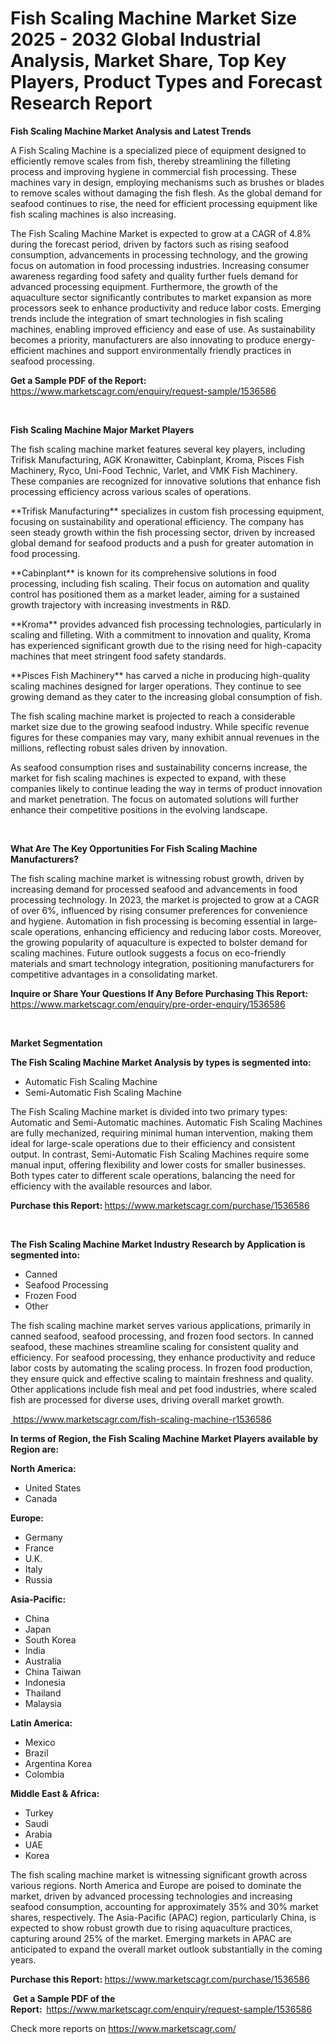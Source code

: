 <p><h1>Fish Scaling Machine Market Size 2025 - 2032 Global Industrial Analysis, Market Share, Top Key Players, Product Types and Forecast Research Report</h1></p><p><strong>Fish Scaling Machine Market Analysis and Latest Trends</strong></p>
<p><p>A Fish Scaling Machine is a specialized piece of equipment designed to efficiently remove scales from fish, thereby streamlining the filleting process and improving hygiene in commercial fish processing. These machines vary in design, employing mechanisms such as brushes or blades to remove scales without damaging the fish flesh. As the global demand for seafood continues to rise, the need for efficient processing equipment like fish scaling machines is also increasing.</p><p>The Fish Scaling Machine Market is expected to grow at a CAGR of 4.8% during the forecast period, driven by factors such as rising seafood consumption, advancements in processing technology, and the growing focus on automation in food processing industries. Increasing consumer awareness regarding food safety and quality further fuels demand for advanced processing equipment. Furthermore, the growth of the aquaculture sector significantly contributes to market expansion as more processors seek to enhance productivity and reduce labor costs. Emerging trends include the integration of smart technologies in fish scaling machines, enabling improved efficiency and ease of use. As sustainability becomes a priority, manufacturers are also innovating to produce energy-efficient machines and support environmentally friendly practices in seafood processing.</p></p>
<p><strong>Get a Sample PDF of the Report:&nbsp;</strong> <a href="https://www.marketscagr.com/enquiry/request-sample/1536586?utm_campaign=2487&utm_medium=2&utm_source=Github&utm_content=ia&utm_term=22022025&utm_id=fish-scaling-machine">https://www.marketscagr.com/enquiry/request-sample/1536586</a></p>
<p>&nbsp;</p>
<p><strong>Fish Scaling Machine Major Market Players</strong></p>
<p><p>The fish scaling machine market features several key players, including Trifisk Manufacturing, AGK Kronawitter, Cabinplant, Kroma, Pisces Fish Machinery, Ryco, Uni-Food Technic, Varlet, and VMK Fish Machinery. These companies are recognized for innovative solutions that enhance fish processing efficiency across various scales of operations.</p><p>**Trifisk Manufacturing** specializes in custom fish processing equipment, focusing on sustainability and operational efficiency. The company has seen steady growth within the fish processing sector, driven by increased global demand for seafood products and a push for greater automation in food processing.</p><p>**Cabinplant** is known for its comprehensive solutions in food processing, including fish scaling. Their focus on automation and quality control has positioned them as a market leader, aiming for a sustained growth trajectory with increasing investments in R&D.</p><p>**Kroma** provides advanced fish processing technologies, particularly in scaling and filleting. With a commitment to innovation and quality, Kroma has experienced significant growth due to the rising need for high-capacity machines that meet stringent food safety standards.</p><p>**Pisces Fish Machinery** has carved a niche in producing high-quality scaling machines designed for larger operations. They continue to see growing demand as they cater to the increasing global consumption of fish.</p><p>The fish scaling machine market is projected to reach a considerable market size due to the growing seafood industry. While specific revenue figures for these companies may vary, many exhibit annual revenues in the millions, reflecting robust sales driven by innovation.</p><p>As seafood consumption rises and sustainability concerns increase, the market for fish scaling machines is expected to expand, with these companies likely to continue leading the way in terms of product innovation and market penetration. The focus on automated solutions will further enhance their competitive positions in the evolving landscape.</p></p>
<p>&nbsp;</p>
<p><strong>What Are The Key Opportunities For Fish Scaling Machine Manufacturers?</strong></p>
<p><p>The fish scaling machine market is witnessing robust growth, driven by increasing demand for processed seafood and advancements in food processing technology. In 2023, the market is projected to grow at a CAGR of over 6%, influenced by rising consumer preferences for convenience and hygiene. Automation in fish processing is becoming essential in large-scale operations, enhancing efficiency and reducing labor costs. Moreover, the growing popularity of aquaculture is expected to bolster demand for scaling machines. Future outlook suggests a focus on eco-friendly materials and smart technology integration, positioning manufacturers for competitive advantages in a consolidating market.</p></p>
<p><strong>Inquire or Share Your Questions If Any Before Purchasing This Report:</strong> <a href="https://www.marketscagr.com/enquiry/pre-order-enquiry/1536586?utm_campaign=2487&utm_medium=2&utm_source=Github&utm_content=ia&utm_term=22022025&utm_id=fish-scaling-machine">https://www.marketscagr.com/enquiry/pre-order-enquiry/1536586</a></p>
<p>&nbsp;</p>
<p><strong>Market Segmentation</strong></p>
<p><strong>The Fish Scaling Machine Market Analysis by types is segmented into:</strong></p>
<p><ul><li>Automatic Fish Scaling Machine</li><li>Semi-Automatic Fish Scaling Machine</li></ul></p>
<p><p>The Fish Scaling Machine market is divided into two primary types: Automatic and Semi-Automatic machines. Automatic Fish Scaling Machines are fully mechanized, requiring minimal human intervention, making them ideal for large-scale operations due to their efficiency and consistent output. In contrast, Semi-Automatic Fish Scaling Machines require some manual input, offering flexibility and lower costs for smaller businesses. Both types cater to different scale operations, balancing the need for efficiency with the available resources and labor.</p></p>
<p><strong>Purchase this Report:&nbsp;</strong><a href="https://www.marketscagr.com/purchase/1536586?utm_campaign=2487&utm_medium=2&utm_source=Github&utm_content=ia&utm_term=22022025&utm_id=fish-scaling-machine">https://www.marketscagr.com/purchase/1536586</a></p>
<p>&nbsp;</p>
<p><strong>The Fish Scaling Machine Market Industry Research by Application is segmented into:</strong></p>
<p><ul><li>Canned</li><li>Seafood Processing</li><li>Frozen Food</li><li>Other</li></ul></p>
<p><p>The fish scaling machine market serves various applications, primarily in canned seafood, seafood processing, and frozen food sectors. In canned seafood, these machines streamline scaling for consistent quality and efficiency. For seafood processing, they enhance productivity and reduce labor costs by automating the scaling process. In frozen food production, they ensure quick and effective scaling to maintain freshness and quality. Other applications include fish meal and pet food industries, where scaled fish are processed for diverse uses, driving overall market growth.</p></p>
<p><a href="https://www.marketscagr.com/fish-scaling-machine-r1536586?utm_campaign=2487&utm_medium=2&utm_source=Github&utm_content=ia&utm_term=22022025&utm_id=fish-scaling-machine">&nbsp;https://www.marketscagr.com/fish-scaling-machine-r1536586</a></p>
<p><strong>In terms of Region, the Fish Scaling Machine Market Players available by Region are:</strong></p>
<p>
    <p> <strong> North America: </strong>
        <ul>
            <li>United States</li>
            <li>Canada</li>
        </ul>
        </p> 
    <p> <strong> Europe: </strong>
        <ul>
            <li>Germany</li>
            <li>France</li>
            <li>U.K.</li>
            <li>Italy</li>
            <li>Russia</li>
        </ul>
        </p> 
    <p> <strong> Asia-Pacific: </strong>
        <ul>
            <li>China</li>
            <li>Japan</li>
            <li>South Korea</li>
            <li>India</li>
            <li>Australia</li>
            <li>China Taiwan</li>
            <li>Indonesia</li>
            <li>Thailand</li>
            <li>Malaysia</li>
        </ul>
        </p> 
    <p> <strong> Latin America: </strong>
        <ul>
            <li>Mexico</li>
            <li>Brazil</li>
            <li>Argentina Korea</li>
            <li>Colombia</li>
        </ul>
        </p> 
    <p> <strong> Middle East & Africa: </strong>
        <ul>
            <li>Turkey</li>
            <li>Saudi</li>
            <li>Arabia</li>
            <li>UAE</li>
            <li>Korea</li>
        </ul>
    </p>
    </p>
<p><p>The fish scaling machine market is witnessing significant growth across various regions. North America and Europe are poised to dominate the market, driven by advanced processing technologies and increasing seafood consumption, accounting for approximately 35% and 30% market shares, respectively. The Asia-Pacific (APAC) region, particularly China, is expected to show robust growth due to rising aquaculture practices, capturing around 25% of the market. Emerging markets in APAC are anticipated to expand the overall market outlook substantially in the coming years.</p></p>
<p><strong>Purchase this Report: </strong><a href="https://www.marketscagr.com/purchase/1536586?utm_campaign=2487&utm_medium=2&utm_source=Github&utm_content=ia&utm_term=22022025&utm_id=fish-scaling-machine">https://www.marketscagr.com/purchase/1536586</a></p>
<p>&nbsp;<strong>Get a Sample PDF of the Report:&nbsp;&nbsp;</strong><a href="https://www.marketscagr.com/enquiry/request-sample/1536586?utm_campaign=2487&utm_medium=2&utm_source=Github&utm_content=ia&utm_term=22022025&utm_id=fish-scaling-machine">https://www.marketscagr.com/enquiry/request-sample/1536586</a></p>
<p><strong></strong></p>
<p>Check more reports on <a href="https://www.marketscagr.com/?utm_campaign=2487&utm_medium=2&utm_source=Github&utm_content=ia&utm_term=22022025&utm_id=fish-scaling-machine">https://www.marketscagr.com/</a></p>